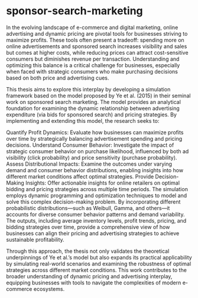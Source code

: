 # sponsor-search-marketing

In the evolving landscape of e-commerce and digital marketing, online advertising and dynamic pricing are pivotal tools for businesses striving to maximize profits. These tools often present a tradeoff: spending more on online advertisements and sponsored search increases visibility and sales but comes at higher costs, while reducing prices can attract cost-sensitive consumers but diminishes revenue per transaction. Understanding and optimizing this balance is a critical challenge for businesses, especially when faced with strategic consumers who make purchasing decisions based on both price and advertising cues.

This thesis aims to explore this interplay by developing a simulation framework based on the model proposed by Ye et al. (2015) in their seminal work on sponsored search marketing. The model provides an analytical foundation for examining the dynamic relationship between advertising expenditure (via bids for sponsored search) and pricing strategies. By implementing and extending this model, the research seeks to:

Quantify Profit Dynamics: Evaluate how businesses can maximize profits over time by strategically balancing advertisement spending and pricing decisions.
Understand Consumer Behavior: Investigate the impact of strategic consumer behavior on purchase likelihood, influenced by both ad visibility (click probability) and price sensitivity (purchase probability).
Assess Distributional Impacts: Examine the outcomes under varying demand and consumer behavior distributions, enabling insights into how different market conditions affect optimal strategies.
Provide Decision-Making Insights: Offer actionable insights for online retailers on optimal bidding and pricing strategies across multiple time periods.
The simulation employs dynamic programming and optimization techniques to model and solve this complex decision-making problem. By incorporating different probabilistic distributions—such as Weibull, Gamma, and others—it accounts for diverse consumer behavior patterns and demand variability. The outputs, including average inventory levels, profit trends, pricing, and bidding strategies over time, provide a comprehensive view of how businesses can align their pricing and advertising strategies to achieve sustainable profitability.

Through this approach, the thesis not only validates the theoretical underpinnings of Ye et al.’s model but also expands its practical applicability by simulating real-world scenarios and examining the robustness of optimal strategies across different market conditions. This work contributes to the broader understanding of dynamic pricing and advertising interplay, equipping businesses with tools to navigate the complexities of modern e-commerce ecosystems.